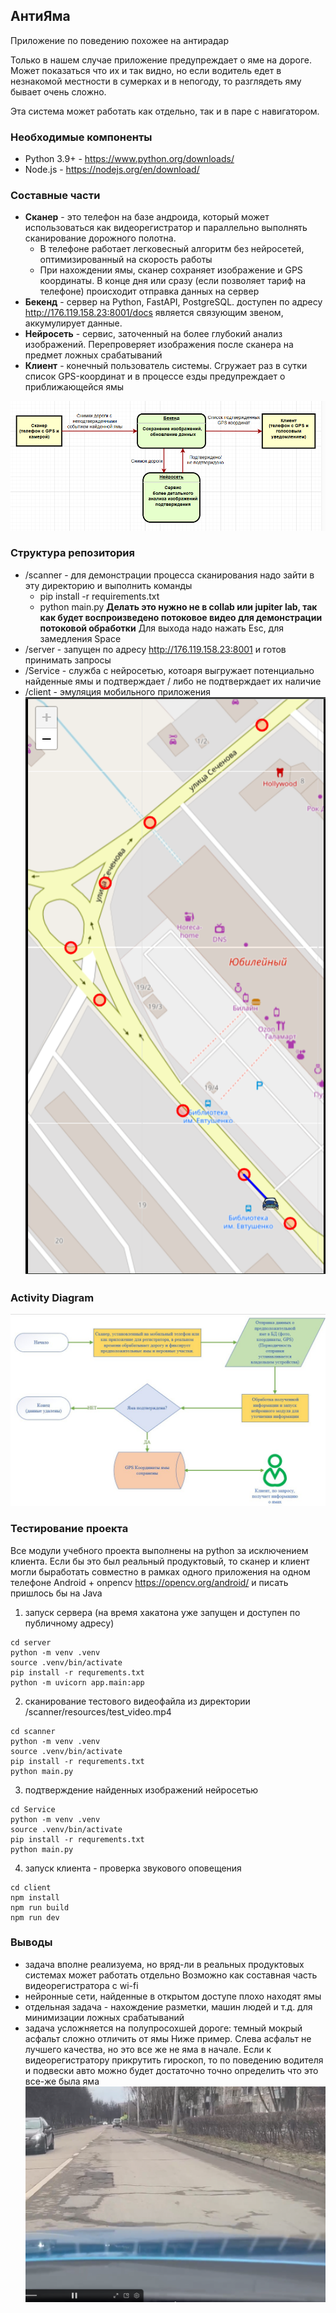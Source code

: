 
## АнтиЯма
Приложение по поведению похожее на антирадар

Только в нашем случае приложение предупреждает о яме на дороге.
Может показаться что их и так видно, но если водитель едет в незнакомой местности 
в сумерках и в непогоду, то разглядеть яму бывает очень сложно.

Эта система может работать как отдельно, так и в паре с навигатором.
### Необходимые компоненты

- Python 3.9+ - https://www.python.org/downloads/
- Node.js - https://nodejs.org/en/download/

### Составные части
- **Сканер** - это телефон на базе андроида, который может использоваться как видеорегистратор и параллельно выполнять сканирование
дорожного полотна. 
  - В телефоне работает легковесный алгоритм без нейросетей, оптимизированный на скорость работы
  - При нахождении ямы, сканер сохраняет изображение и GPS координаты. В конце дня или сразу
    (если позволяет тариф на телефоне) происходит отправка данных на сервер
- **Бекенд** - сервер на Python, FastAPI, PostgreSQL. доступен по адресу http://176.119.158.23:8001/docs 
является связующим звеном, аккумулирует данные.
- **Нейросеть** - сервис, заточенный на более глубокий анализ изображений. Перепроверяет изображения
после сканера на предмет ложных срабатываний
- **Клиент** - конечный пользователь системы. Сгружает раз в сутки список GPS-координат и в процессе езды
предупреждает о приближающейся ямы

![schema](docs/schema.png)

### Структура репозитория
- /scanner - для демонстрации процесса сканирования надо зайти в эту директорию и выполнить команды
  - pip install -r requirements.txt
  - python main.py **Делать это нужно не в collab или jupiter lab, так как будет воспроизведено потоковое видео для
демонстрации потоковой обработки** Для выхода надо нажать Esc, для замедления Space
- /server - запущен по адресу http://176.119.158.23:8001 и готов принимать запросы
- /Service - служба с нейросетью, котоаря выгружает потенциально найденные ямы и подтверждает / либо
не подтверждает их наличие
- /client - эмуляция мобильного приложения
![client](docs/client.png)

### Activity Diagram
![activity](docs/activity-diagram.jpg)

### Тестирование проекта
Все модули учебного проекта выполнены на python за исключением клиента.
Если бы это был реальный продуктовый, то сканер и клиент могли быработать совместно в рамках
одного приложения на одном телефоне Android + onpencv https://opencv.org/android/ и писать пришлось бы на Java

1. запуск сервера (на время хакатона уже запущен и доступен по публичному адресу)
```aiignore
cd server
python -m venv .venv
source .venv/bin/activate
pip install -r requrements.txt
python -m uvicorn app.main:app 
```
2. сканирование тестового видеофайла из директории /scanner/resources/test_video.mp4
```aiignore
cd scanner
python -m venv .venv
source .venv/bin/activate
pip install -r requrements.txt
python main.py
```
3. подтверждение найденных изображений нейросетью
```aiignore
cd Service
python -m venv .venv
source .venv/bin/activate
pip install -r requrements.txt
python main.py
```
4. запуск клиента - проверка звукового оповещения
```aiignore
cd client
npm install
npm run build
npm run dev
```

### Выводы
- задача вполне реализуема, но вряд-ли в реальных продуктовых системах может работать отдельно
Возможно как составная часть видеорегистратора с wi-fi
- нейронные сети, найденные в открытом доступе плохо находят ямы
- отдельная задача - нахождение разметки, машин людей и т.д. для минимизации ложных срабатываний
- задача усложняется на полупросохшей дороге: темный мокрый асфальт сложно отличить от ямы
Ниже пример. Слева асфальт не лучшего качества, но это все же не яма в начале. 
Если к видеорегистратору прикрутить гироскоп, то по поведению водителя и подвески авто 
можно будет достаточно точно определить что это все-же была яма
![wet](docs/semi-wet-road.png)